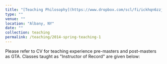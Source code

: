 ```yaml
---
title: "[Teaching Philosophy](https://www.dropbox.com/scl/fi/ickhqn6zzjte3uxh4jk3e/Teaching_Philosophy.pdf?rlkey=i12godhb9ia86nylv1lo7otpz&st=9f23f13e&dl=0)"
type: ""
venue: ""
location: "Albany, NY"
date: ""
collection: teaching
permalink: /teaching/2014-spring-teaching-1
---
```



<p> Please refer to CV for teaching experience pre-masters and post-masters as GTA. Classes taught as "Instructor of Record" are given below: 
